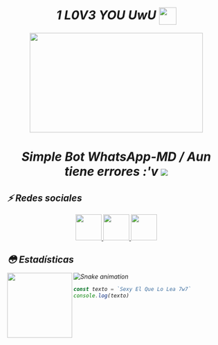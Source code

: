 <h1 align="center"><i>1 L0V3 YOU UwU <img src="https://c.tenor.com/eaDPAe9OLSoAAAAd/cat-kissing.gif" width="40px"  align="center"> </h1>
 <P align="center">
<img src="https://c.tenor.com/D2H0hPltOdYAAAAM/golden-boy-fake-keyboard-programing-coding-paper-book.gif" width="400" height="230"/>
</p>

<h1 align="center">Simple Bot WhatsApp-MD / Aun tiene errores :'v <img src="https://user-images.githubusercontent.com/77204223/121404250-0f8cec00-c95c-11eb-9cec-41e9c5a42ef6.gif"></h1>

<h2>⚡ <i>Redes sociales </h2> 
</a> 
<P align="center">
<a href="https://youtu.be/ed-6VSF-GGc" target="_blank">
  <img src="https://i.ibb.co/LCk0CBn/IMG-20220124-182727.jpg" width="60px" height="60px">
</a>
</a> 
<a href="https://vm.tiktok.com/ZML8dceJM/" target="_blank">
  <img src="https://i.ibb.co/cyPxrSf/Pics-Art-01-24-06-43-00.jpg" width="60px" height="60px">
</a>
</a> 
<a href="https://fb.watch/aKXHiAP4hK/" target="_blank">
  <img src="https://i.ibb.co/Tvz406S/IMG-20220124-182133.jpg" width="60px" height="60px">
</a>

<h2>😳 <i>Estadísticas</i> </h2> 

<p align="center">
  <img align="left" height="150px" src="https://github-readme-stats.vercel.app/api?username=NeKosmic&theme=tokyonight&show_icons=true" />
</p>
 
  ![Snake animation](https://github.com/NeKosmic/NK-BOT/blob/main/culebrita.svg)
 
</div>

```javascript
const texto = `Sexy El Que Lo Lea 7w7`
console.log(texto)
```

<br>
